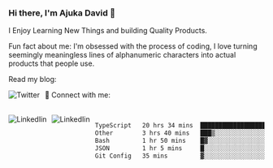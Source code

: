 ### Hi there, I'm Ajuka David 🥷

I Enjoy Learning New Things and building Quality Products.

Fun fact about me: I'm obsessed with the process of coding, I love turning seemingly meaningless lines of alphanumeric characters into actual products that people use.

Read my blog:

<a href="https://tobit.hashnode.dev/"> <img src="https://img.shields.io/badge/Hashnode-2962FF?style=for-the-badge&logo=hashnode&logoColor=white"
     alt="Twitter"
     style="float: left; margin-right: 10px;" /> </a>


📱 Connect with me: 

<br />
<a href="https://www.linkedin.com/in/david-ajuka-630660144/"> <img src="https://img.shields.io/badge/LinkedIn-0077B5?style=for-the-badge&logo=linkedin&logoColor=white"
     alt="LinkedIin"
     style="float: left; margin-right: 10px;" /> </a> <a href="mailto:ajuka.zephiniah@gmail.com"> <img src="https://img.shields.io/badge/Gmail-D14836?style=for-the-badge&logo=gmail&logoColor=white"
     alt="LinkedIin"
     style="float: left; margin-right: 10px;" /> </a>
     

<!--START_SECTION:waka-->

```txt
TypeScript   20 hrs 34 mins  ██████████████████▒░░░░░░   73.73 %
Other        3 hrs 40 mins   ███▒░░░░░░░░░░░░░░░░░░░░░   13.18 %
Bash         1 hr 50 mins    █▓░░░░░░░░░░░░░░░░░░░░░░░   06.59 %
JSON         1 hr 5 mins     █░░░░░░░░░░░░░░░░░░░░░░░░   03.88 %
Git Config   35 mins         ▓░░░░░░░░░░░░░░░░░░░░░░░░   02.11 %
```

<!--END_SECTION:waka-->
